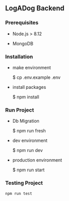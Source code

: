 ## LogADog Backend

### Prerequisites

-   Node.js > 8.12

-   MongoDB

### Installation

-   make environment


    $ cp .env.example .env

-   install packages


    $ npm install

### Run Project

-   Db Migration


    $ npm run fresh

-   dev environment


    $ npm run dev

-   production environment


    $ npm run start

### Testing Project

    npm run test
